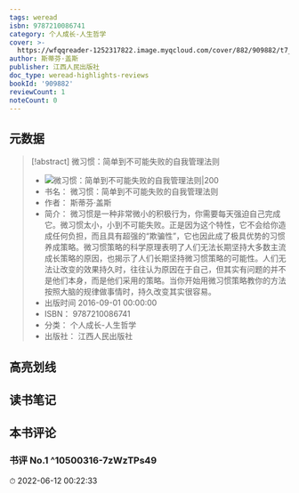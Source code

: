 ```yaml
---
tags: weread
isbn: 9787210086741
category: 个人成长-人生哲学
cover: >-
  https://wfqqreader-1252317822.image.myqcloud.com/cover/882/909882/t7_909882.jpg
author: 斯蒂芬·盖斯
publisher: 江西人民出版社
doc_type: weread-highlights-reviews
bookId: '909882'
reviewCount: 1
noteCount: 0
---
```

## 元数据
> [!abstract] 微习惯：简单到不可能失败的自我管理法则
> - ![ 微习惯：简单到不可能失败的自我管理法则|200](https://wfqqreader-1252317822.image.myqcloud.com/cover/882/909882/t7_909882.jpg)
> - 书名： 微习惯：简单到不可能失败的自我管理法则
> - 作者： 斯蒂芬·盖斯
> - 简介： 微习惯是一种非常微小的积极行为，你需要每天强迫自己完成它。微习惯太小，小到不可能失败。正是因为这个特性，它不会给你造成任何负担，而且具有超强的“欺骗性”，它也因此成了极具优势的习惯养成策略。微习惯策略的科学原理表明了人们无法长期坚持大多数主流成长策略的原因，也揭示了人们长期坚持微习惯策略的可能性。人们无法让改变的效果持久时，往往认为原因在于自己，但其实有问题的并不是他们本身，而是他们采用的策略。当你开始用微习惯策略教你的方法按照大脑的规律做事情时，持久改变其实很容易。
> - 出版时间 2016-09-01 00:00:00
> - ISBN： 9787210086741
> - 分类： 个人成长-人生哲学
> - 出版社： 江西人民出版社

## 高亮划线

## 读书笔记

## 本书评论

### 书评 No.1  ^10500316-7zWzTPs49
⏱ 2022-06-12 00:22:33

